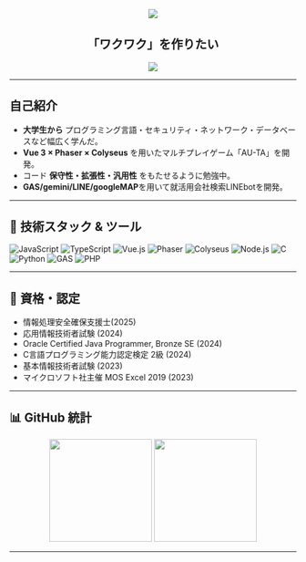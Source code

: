 <!-- ヘッダーバナー -->

<p align="center">
  <img src="https://capsule-render.vercel.app/api?type=venom&colorvenom0:3b82f6,100:9333ea&height=200&section=header&text=otake1006%20|%20学生%20エンジニア&fontColor=000fff&fontSize=60&animation=fadeIn"/>
</p>

<h2 align="center">「ワクワク」を作りたい</h2>

<p align="center">
  <a href="mailto:san-j23008@sangi.jp"><img src="https://img.shields.io/badge/Email-D14836?style=for-the-badge&logo=gmail&logoColor=white"/></a>
</p>

---

##  自己紹介

* **大学生から** プログラミング言語・セキュリティ・ネットワーク・データベースなど幅広く学んだ。
* **Vue 3 × Phaser × Colyseus** を用いたマルチプレイゲーム「AU-TA」を開発。
* コード **保守性・拡張性・汎用性** をもたせるように勉強中。
* **GAS/gemini/LINE/googleMAP**を用いて就活用会社検索LINEbotを開発。

---

## 🚀 技術スタック & ツール

![JavaScript](https://img.shields.io/badge/-JavaScript-F7DF1E?logo=javascript\&logoColor=black)
![TypeScript](https://img.shields.io/badge/-TypeScript-3178C6?logo=typescript\&logoColor=white)
![Vue.js](https://img.shields.io/badge/-Vue.js-4FC08D?logo=vue.js\&logoColor=white)
![Phaser](https://img.shields.io/badge/-Phaser-3A96DD?logo=phaser\&logoColor=white)
![Colyseus](https://img.shields.io/badge/-Colyseus-4B4DED?logo=colyseus\&logoColor=white)
![Node.js](https://img.shields.io/badge/-Node.js-339933?logo=node.js\&logoColor=white)
![C](https://img.shields.io/badge/-C-A8B9CC?logo=c\&logoColor=white)
![Python](https://img.shields.io/badge/-Python-3776AB?logo=python\&logoColor=white)
![GAS](https://img.shields.io/badge/-Google%20Apps%20Script-4285F4?logo=google\&logoColor=white)
![PHP](https://shields.io/badge/-PHP-3776AB?style=flat&logo=php\&logoColor=white)



---

## 🏅 資格・認定

* 情報処理安全確保支援士(2025)
* 応用情報技術者試験 (2024)
* Oracle Certified Java Programmer, Bronze SE (2024)
* C言語プログラミング能力認定検定 2級 (2024)
* 基本情報技術者試験 (2023)
* マイクロソフト社主催 MOS Excel 2019 (2023)

---

## 📊 GitHub 統計

<p align="center">
  <img src="https://github-readme-stats.vercel.app/api?username=otake1006&show_icons=true&theme=tokyonight&hide_border=true" height="180">
  <img src="https://github-readme-stats.vercel.app/api/top-langs/?username=otake1006&layout=compact&theme=tokyonight&hide_border=true" height="180">
</p>

---




